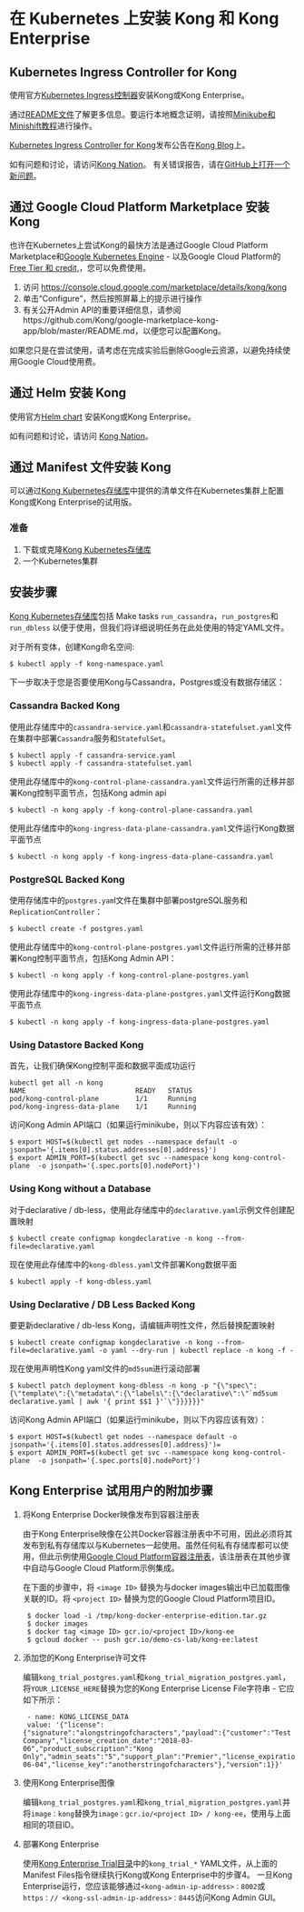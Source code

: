 # 在 Kubernetes 上安装 Kong 和 Kong Enterprise 

## Kubernetes Ingress Controller for Kong

使用官方[Kubernetes Ingress控制器](https://github.com/Kong/kubernetes-ingress-controller)安装Kong或Kong Enterprise。

通过[README文件](https://github.com/Kong/kubernetes-ingress-controller/blob/master/README.md)了解更多信息。要运行本地概念证明，请按照[Minikube和Minishift教程](https://github.com/Kong/kubernetes-ingress-controller/tree/master/deploy)进行操作。

[Kubernetes Ingress Controller for Kong](https://konghq.com/blog/kubernetes-ingress-controller-for-kong/)发布公告在[Kong Blog](https://konghq.com/blog/)上。

如有问题和讨论，请访问[Kong Nation](https://discuss.konghq.com/c/kubernetes)。
有关错误报告，请在[GitHub上打开一个新问题](https://github.com/Kong/kubernetes-ingress-controller/issues)。

## 通过 Google Cloud Platform Marketplace 安装 Kong

也许在Kubernetes上尝试Kong的最快方法是通过Google Cloud Platform Marketplace和[Google Kubernetes Engine](https://cloud.google.com/kubernetes-engine/) - 以及Google Cloud Platform的[Free Tier 和 credit,](https://cloud.google.com/free/)，您可以免费使用。

1. 访问 https://console.cloud.google.com/marketplace/details/kong/kong
2. 单击“Configure”，然后按照屏幕上的提示进行操作
3. 有关公开Admin API的重要详细信息，请参阅https://github.com/Kong/google-marketplace-kong-app/blob/master/README.md，以便您可以配置Kong。

如果您只是在尝试使用，请考虑在完成实验后删除Google云资源，以避免持续使用Google Cloud使用费。

## 通过 Helm 安装 Kong

使用官方[Helm chart](https://hub.kubeapps.com/charts/stable/kong) 安装Kong或Kong Enterprise。

如有问题和讨论，请访问 [Kong Nation](https://discuss.konghq.com/c/kubernetes)。

## 通过 Manifest 文件安装 Kong

可以通过[Kong Kubernetes存储库](https://github.com/Kong/kong-dist-kubernetes/)中提供的清单文件在Kubernetes集群上配置Kong或Kong Enterprise的试用版。

### 准备

1. 下载或克隆[Kong Kubernetes存储库](https://github.com/Kong/kong-dist-kubernetes/)
2. 一个Kubernetes集群

## 安装步骤

[Kong Kubernetes存储库](https://github.com/Kong/kong-dist-kubernetes/)包括 Make tasks `run_cassandra`，`run_postgres`和`run_dbless` 以便于使用，但我们将详细说明任务在此处使用的特定YAML文件。

对于所有变体，创建Kong命名空间:
```
$ kubectl apply -f kong-namespace.yaml
```
下一步取决于您是否要使用Kong与Cassandra，Postgres或没有数据存储区：

### Cassandra Backed Kong

使用此存储库中的`cassandra-service.yaml`和`cassandra-statefulset.yaml`文件在集群中部署`Cassandra`服务和`StatefulSet`。
```
$ kubectl apply -f cassandra-service.yaml
$ kubectl apply -f cassandra-statefulset.yaml
```

使用此存储库中的`kong-control-plane-cassandra.yaml`文件运行所需的迁移并部署Kong控制平面节点，包括Kong admin api
```
$ kubectl -n kong apply -f kong-control-plane-cassandra.yaml
```

使用此存储库中的`kong-ingress-data-plane-cassandra.yaml`文件运行Kong数据平面节点
```
$ kubectl -n kong apply -f kong-ingress-data-plane-cassandra.yaml
```

### PostgreSQL Backed Kong

使用存储库中的`postgres.yam`l文件在集群中部署postgreSQL服务和`ReplicationController`：
```
$ kubectl create -f postgres.yaml
```
使用此存储库中的`kong-control-plane-postgres.yaml`文件运行所需的迁移并部署Kong控制平面节点，包括Kong Admin API：
```
$ kubectl -n kong apply -f kong-control-plane-postgres.yaml
```
使用此存储库中的`kong-ingress-data-plane-postgres.yaml`文件运行Kong数据平面节点
```
$ kubectl -n kong apply -f kong-ingress-data-plane-postgres.yaml
```

### Using Datastore Backed Kong

首先，让我们确保Kong控制平面和数据平面成功运行
```
kubectl get all -n kong
NAME                           READY   STATUS
pod/kong-control-plane         1/1     Running
pod/kong-ingress-data-plane    1/1     Running
```
访问Kong Admin API端口（如果运行minikube，则以下内容应该有效）：
```
$ export HOST=$(kubectl get nodes --namespace default -o jsonpath='{.items[0].status.addresses[0].address}')
$ export ADMIN_PORT=$(kubectl get svc --namespace kong kong-control-plane  -o jsonpath='{.spec.ports[0].nodePort}')
```

### Using Kong without a Database

对于declarative / db-less，使用此存储库中的`declarative.yaml`示例文件创建配置映射
```
$ kubectl create configmap kongdeclarative -n kong --from-file=declarative.yaml
```
现在使用此存储库中的`kong-dbless.yaml`文件部署Kong数据平面
```
$ kubectl apply -f kong-dbless.yaml
```

### Using Declarative / DB Less Backed Kong

要更新declarative / db-less Kong，请编辑声明性文件，然后替换配置映射
```
$ kubectl create configmap kongdeclarative -n kong --from-file=declarative.yaml -o yaml --dry-run | kubectl replace -n kong -f -
```
现在使用声明性Kong yaml文件的`md5sum`进行滚动部署
```
$ kubectl patch deployment kong-dbless -n kong -p "{\"spec\":{\"template\":{\"metadata\":{\"labels\":{\"declarative\":\"`md5sum declarative.yaml | awk '{ print $$1 }'`\"}}}}}}"
```
访问Kong Admin API端口（如果运行minikube，则以下内容应该有效）：
```
$ export HOST=$(kubectl get nodes --namespace default -o jsonpath='{.items[0].status.addresses[0].address}')=
$ export ADMIN_PORT=$(kubectl get svc --namespace kong kong-control-plane  -o jsonpath='{.spec.ports[0].nodePort}')
```

## Kong Enterprise 试用用户的附加步骤

1. 将Kong Enterprise Docker映像发布到容器注册表

    由于Kong Enterprise映像在公共Docker容器注册表中不可用，因此必须将其发布到私有存储库以与Kubernetes一起使用。虽然任何私有存储库都可以使用，但此示例使用[Google Cloud Platform容器注册表](https://cloud.google.com/container-registry/)，该注册表在其他步骤中自动与Google Cloud Platform示例集成。	
    
    在下面的步骤中，将 `<image ID>` 替换为与docker images输出中已加载图像关联的ID。将 `<project ID>` 替换为您的Google Cloud Platform项目ID。
    ```
     $ docker load -i /tmp/kong-docker-enterprise-edition.tar.gz
     $ docker images
     $ docker tag <image ID> gcr.io/<project ID>/kong-ee
     $ gcloud docker -- push gcr.io/demo-cs-lab/kong-ee:latest
    ```
    
2. 添加您的Kong Enterprise许可文件

    编辑`kong_trial_postgres.yaml`和`kong_trial_migration_postgres.yaml`，将`YOUR_LICENSE_HERE`替换为您的Kong Enterprise License File字符串 - 它应如下所示：
    ```
     - name: KONG_LICENSE_DATA
     value: '{"license":{"signature":"alongstringofcharacters","payload":{"customer":"Test Company","license_creation_date":"2018-03-06","product_subscription":"Kong Only","admin_seats":"5","support_plan":"Premier","license_expiration_date":"2018-06-04","license_key":"anotherstringofcharacters"},"version":1}}'
    ```
3. 使用Kong Enterprise图像

	编辑`kong_trial_postgres.yaml`和`kong_trial_migration_postgres.yaml`并将`image：kong`替换为`image：gcr.io/<project ID> / kong-ee`，使用与上面相同的项目ID。
    
    
4. 部署Kong Enterprise

	使用[Kong Enterprise Trial目录](https://github.com/Kong/kong-dist-kubernetes/tree/master/ee-trial)中的`kong_trial_*` YAML文件，从上面的Manifest Files指令继续执行Kong或Kong Enterprise中的步骤4。
    一旦Kong Enterprise运行，您应该能够通过`<kong-admin-ip-address>：8002`或`https：// <kong-ssl-admin-ip-address>：8445`访问Kong Admin GUI。

